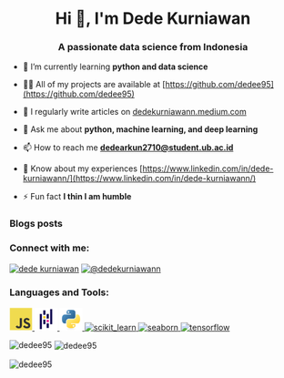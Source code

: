 <h1 align="center">Hi 👋, I'm Dede Kurniawan</h1>
<h3 align="center">A passionate data science from Indonesia</h3>

- 🌱 I’m currently learning **python and data science**

- 👨‍💻 All of my projects are available at [https://github.com/dedee95](https://github.com/dedee95)

- 📝 I regularly write articles on [dedekurniawann.medium.com](dekurniawann.medium.com)

- 💬 Ask me about **python, machine learning, and deep learning**

- 📫 How to reach me **dedearkun2710@student.ub.ac.id**

- 📄 Know about my experiences [https://www.linkedin.com/in/dede-kurniawann/](https://www.linkedin.com/in/dede-kurniawann/)

- ⚡ Fun fact **I thin I am humble**

### Blogs posts
<!-- BLOG-POST-LIST:START -->
<!-- BLOG-POST-LIST:END -->

<h3 align="left">Connect with me:</h3>
<p align="left">
<a href="https://linkedin.com/in/dede kurniawan" target="blank"><img align="center" src="https://raw.githubusercontent.com/rahuldkjain/github-profile-readme-generator/master/src/images/icons/Social/linked-in-alt.svg" alt="dede kurniawan" height="30" width="40" /></a>
<a href="https://medium.com/@dedekurniawann" target="blank"><img align="center" src="https://raw.githubusercontent.com/rahuldkjain/github-profile-readme-generator/master/src/images/icons/Social/medium.svg" alt="@dedekurniawann" height="30" width="40" /></a>
</p>

<h3 align="left">Languages and Tools:</h3>
<p align="left"> <a href="https://developer.mozilla.org/en-US/docs/Web/JavaScript" target="_blank" rel="noreferrer"> <img src="https://raw.githubusercontent.com/devicons/devicon/master/icons/javascript/javascript-original.svg" alt="javascript" width="40" height="40"/> </a> <a href="https://pandas.pydata.org/" target="_blank" rel="noreferrer"> <img src="https://raw.githubusercontent.com/devicons/devicon/2ae2a900d2f041da66e950e4d48052658d850630/icons/pandas/pandas-original.svg" alt="pandas" width="40" height="40"/> </a> <a href="https://www.python.org" target="_blank" rel="noreferrer"> <img src="https://raw.githubusercontent.com/devicons/devicon/master/icons/python/python-original.svg" alt="python" width="40" height="40"/> </a> <a href="https://scikit-learn.org/" target="_blank" rel="noreferrer"> <img src="https://upload.wikimedia.org/wikipedia/commons/0/05/Scikit_learn_logo_small.svg" alt="scikit_learn" width="40" height="40"/> </a> <a href="https://seaborn.pydata.org/" target="_blank" rel="noreferrer"> <img src="https://seaborn.pydata.org/_images/logo-mark-lightbg.svg" alt="seaborn" width="40" height="40"/> </a> <a href="https://www.tensorflow.org" target="_blank" rel="noreferrer"> <img src="https://www.vectorlogo.zone/logos/tensorflow/tensorflow-icon.svg" alt="tensorflow" width="40" height="40"/> </a> </p>

<p><img align="left" src="https://github-readme-stats.vercel.app/api/top-langs?username=dedee95&show_icons=true&locale=en&layout=compact" alt="dedee95" /></p>

<p>&nbsp;<img align="center" src="https://github-readme-stats.vercel.app/api?username=dedee95&show_icons=true&locale=en" alt="dedee95" /></p>

<p><img align="center" src="https://github-readme-streak-stats.herokuapp.com/?user=dedee95&" alt="dedee95" /></p>


